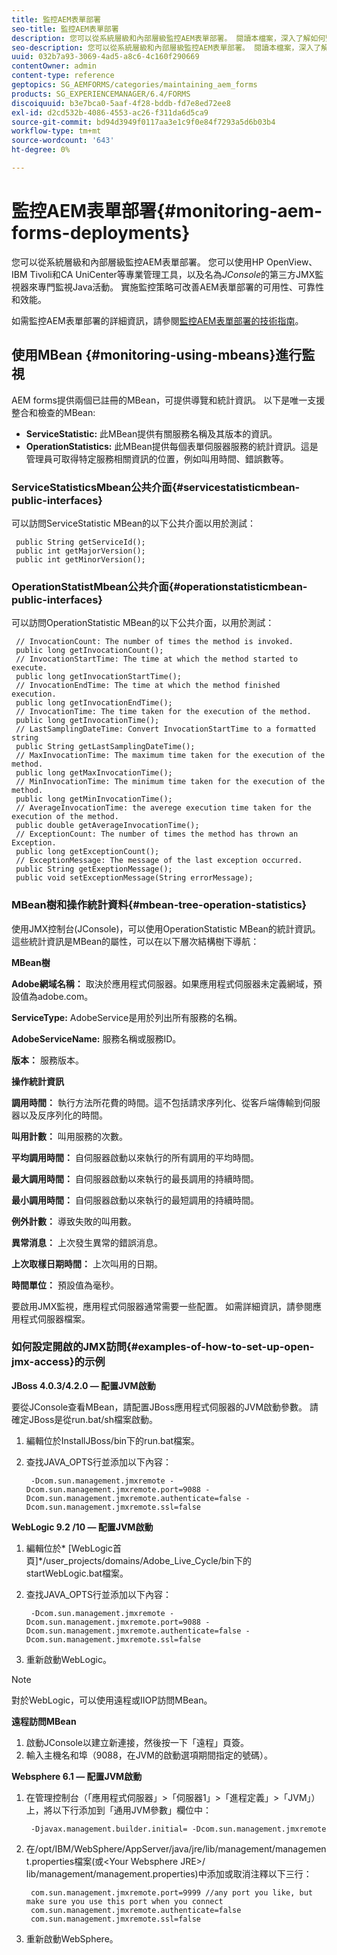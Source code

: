 ```yaml
---
title: 監控AEM表單部署
seo-title: 監控AEM表單部署
description: 您可以從系統層級和內部層級監控AEM表單部署。 閱讀本檔案，深入了解如何監控AEM表單部署。
seo-description: 您可以從系統層級和內部層級監控AEM表單部署。 閱讀本檔案，深入了解如何監控AEM表單部署。
uuid: 032b7a93-3069-4ad5-a8c6-4c160f290669
contentOwner: admin
content-type: reference
geptopics: SG_AEMFORMS/categories/maintaining_aem_forms
products: SG_EXPERIENCEMANAGER/6.4/FORMS
discoiquuid: b3e7bca0-5aaf-4f28-bddb-fd7e8ed72ee8
exl-id: d2cd532b-4086-4553-ac26-f311da6d5ca9
source-git-commit: bd94d3949f0117aa3e1c9f0e84f7293a5d6b03b4
workflow-type: tm+mt
source-wordcount: '643'
ht-degree: 0%

---
```


# 監控AEM表單部署{#monitoring-aem-forms-deployments}

您可以從系統層級和內部層級監控AEM表單部署。 您可以使用HP OpenView、IBM Tivoli和CA UniCenter等專業管理工具，以及名為&#x200B;*JConsole*&#x200B;的第三方JMX監視器來專門監視Java活動。 實施監控策略可改善AEM表單部署的可用性、可靠性和效能。

如需監控AEM表單部署的詳細資訊，請參閱[監控AEM表單部署的技術指南](https://www.adobe.com/devnet/livecycle/pdfs/lc_monitoring_wp_ue.pdf)。

## 使用MBean {#monitoring-using-mbeans}進行監視

AEM forms提供兩個已註冊的MBean，可提供導覽和統計資訊。 以下是唯一支援整合和檢查的MBean:

* **ServiceStatistic:** 此MBean提供有關服務名稱及其版本的資訊。
* **OperationStatistics:** 此MBean提供每個表單伺服器服務的統計資訊。這是管理員可取得特定服務相關資訊的位置，例如叫用時間、錯誤數等。

### ServiceStatisticsMbean公共介面{#servicestatisticmbean-public-interfaces}

可以訪問ServiceStatistic MBean的以下公共介面以用於測試：

```as3
 public String getServiceId();  
 public int getMajorVersion();  
 public int getMinorVersion();
```

### OperationStatistMbean公共介面{#operationstatisticmbean-public-interfaces}

可以訪問OperationStatistic MBean的以下公共介面，以用於測試：

```as3
 // InvocationCount: The number of times the method is invoked.  
 public long getInvocationCount();  
 // InvocationStartTime: The time at which the method started to execute.  
 public long getInvocationStartTime();  
 // InvocationEndTime: The time at which the method finished execution.  
 public long getInvocationEndTime();  
 // InvocationTime: The time taken for the execution of the method.  
 public long getInvocationTime();  
 // LastSamplingDateTime: Convert InvocationStartTime to a formatted string  
 public String getLastSamplingDateTime();  
 // MaxInvocationTime: The maximum time taken for the execution of the method.  
 public long getMaxInvocationTime();  
 // MinInvocationTime: The minimum time taken for the execution of the method.  
 public long getMinInvocationTime();  
 // AverageInvocationTime: the averege execution time taken for the execution of the method.  
 public double getAverageInvocationTime();  
 // ExceptionCount: The number of times the method has thrown an Exception.  
 public long getExceptionCount();  
 // ExceptionMessage: The message of the last exception occurred.  
 public String getExeptionMessage();  
 public void setExceptionMessage(String errorMessage);
```

### MBean樹和操作統計資料{#mbean-tree-operation-statistics}

使用JMX控制台(JConsole)，可以使用OperationStatistic MBean的統計資訊。 這些統計資訊是MBean的屬性，可以在以下層次結構樹下導航：

**MBean樹**

**Adobe網域名稱：** 取決於應用程式伺服器。如果應用程式伺服器未定義網域，預設值為adobe.com。

**ServiceType:** AdobeService是用於列出所有服務的名稱。

**AdobeServiceName:** 服務名稱或服務ID。

**版本：** 服務版本。

**操作統計資訊**

**調用時間：** 執行方法所花費的時間。這不包括請求序列化、從客戶端傳輸到伺服器以及反序列化的時間。

**叫用計數：** 叫用服務的次數。

**平均調用時間：** 自伺服器啟動以來執行的所有調用的平均時間。

**最大調用時間：** 自伺服器啟動以來執行的最長調用的持續時間。

**最小調用時間：** 自伺服器啟動以來執行的最短調用的持續時間。

**例外計數：** 導致失敗的叫用數。

**異常消息：** 上次發生異常的錯誤消息。

**上次取樣日期時間：** 上次叫用的日期。

**時間單位：** 預設值為毫秒。

要啟用JMX監視，應用程式伺服器通常需要一些配置。 如需詳細資訊，請參閱應用程式伺服器檔案。

### 如何設定開啟的JMX訪問{#examples-of-how-to-set-up-open-jmx-access}的示例

**JBoss 4.0.3/4.2.0 — 配置JVM啟動**

要從JConsole查看MBean，請配置JBoss應用程式伺服器的JVM啟動參數。 請確定JBoss是從run.bat/sh檔案啟動。

1. 編輯位於InstallJBoss/bin下的run.bat檔案。
1. 查找JAVA_OPTS行並添加以下內容：

   ```as3
    -Dcom.sun.management.jmxremote -Dcom.sun.management.jmxremote.port=9088 -Dcom.sun.management.jmxremote.authenticate=false -Dcom.sun.management.jmxremote.ssl=false
   ```

**WebLogic 9.2 /10 — 配置JVM啟動**

1. 編輯位於* [WebLogic首頁]*/user_projects/domains/Adobe_Live_Cycle/bin下的startWebLogic.bat檔案。
1. 查找JAVA_OPTS行並添加以下內容：

   ```as3
    -Dcom.sun.management.jmxremote -Dcom.sun.management.jmxremote.port=9088 -Dcom.sun.management.jmxremote.authenticate=false -Dcom.sun.management.jmxremote.ssl=false
   ```

1. 重新啟動WebLogic。

>[!NOTE]
>
>對於WebLogic，可以使用遠程或IIOP訪問MBean。

**遠程訪問MBean**

1. 啟動JConsole以建立新連接，然後按一下「遠程」頁簽。
1. 輸入主機名和埠（9088，在JVM的啟動選項期間指定的號碼）。

**Websphere 6.1 — 配置JVM啟動**

1. 在管理控制台（「應用程式伺服器」>「伺服器1」>「進程定義」>「JVM」）上，將以下行添加到「通用JVM參數」欄位中：

   ```as3
    -Djavax.management.builder.initial= -Dcom.sun.management.jmxremote
   ```

1. 在/opt/IBM/WebSphere/AppServer/java/jre/lib/management/management.properties檔案(或&lt;Your Websphere JRE>/ lib/management/management.properties)中添加或取消注釋以下三行：

   ```as3
    com.sun.management.jmxremote.port=9999 //any port you like, but make sure you use this port when you connect  
    com.sun.management.jmxremote.authenticate=false  
    com.sun.management.jmxremote.ssl=false
   ```

1. 重新啟動WebSphere。
